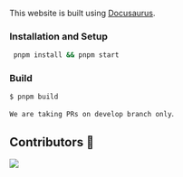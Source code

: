 This website is built using [Docusaurus](https://docusaurus.io/).

### Installation and Setup

```bash
 pnpm install && pnpm start
```

### Build

```
$ pnpm build
```

`We are taking PRs on develop branch only`.

## Contributors 🤝

<a href = "https://github.com/isarojdahal/learn.everydaykarmaa.com">
  <img src = "https://contrib.rocks/image?repo=isarojdahal/learn.everydaykarmaa.com"/>
</a>
